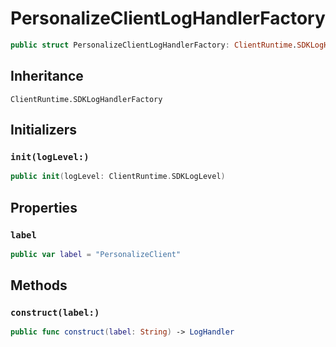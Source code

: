 # PersonalizeClientLogHandlerFactory

``` swift
public struct PersonalizeClientLogHandlerFactory: ClientRuntime.SDKLogHandlerFactory 
```

## Inheritance

`ClientRuntime.SDKLogHandlerFactory`

## Initializers

### `init(logLevel:)`

``` swift
public init(logLevel: ClientRuntime.SDKLogLevel) 
```

## Properties

### `label`

``` swift
public var label = "PersonalizeClient"
```

## Methods

### `construct(label:)`

``` swift
public func construct(label: String) -> LogHandler 
```
